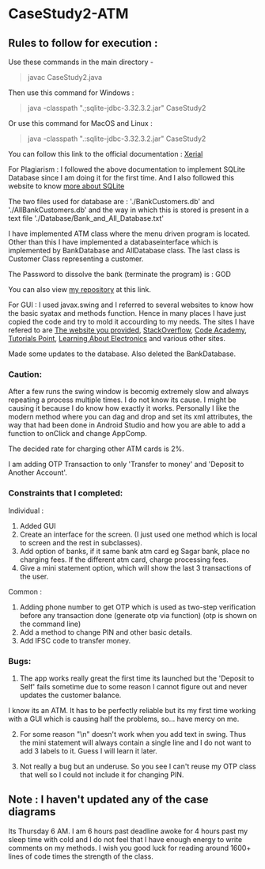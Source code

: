 # CaseStudy2-ATM

## Rules to follow for execution : 
Use these commands in the main directory - 

>javac CaseStudy2.java


Then use this command for Windows :


>java -classpath ".;sqlite-jdbc-3.32.3.2.jar" CaseStudy2


Or use this command for MacOS and Linux :


>java -classpath ".:sqlite-jdbc-3.32.3.2.jar" CaseStudy2 


You can follow this link to the official documentation : [Xerial](https://github.com/xerial/sqlite-jdbc/blob/master/README.md)

For Plagiarism : I followed the above documentation to implement SQLite Database since I am doing it for the first time. And I also followed this website to know [more about SQLite](https://www.sqlitetutorial.net/sqlite-update/)

The two files used for database are : './BankCustomers.db' and './AllBankCustomers.db' and the way in which this is stored is present in a text file './Database/Bank_and_All_Database.txt'

I have implemented ATM class where the menu driven program is located.
Other than this I have implemented a databaseinterface which is implemented by BankDatabase and AllDatabase class.
The last class is Customer Class representing a customer.

The Password to dissolve the bank (terminate the program) is : GOD

You can also view [my repository](https://github.com/sgr98/CaseStudy2-ATM) at this link. 

For GUI : I used javax.swing and I referred to several websites to know how the basic syatax and methods function. Hence in many places I have just copied the code and try to mold it accourding to my needs. The sites I have refered to are [The website you provided](https://beginnersbook.com/2015/07/java-swing-tutorial/), [StackOverflow](https://stackoverflow.com/questions/21879243/how-to-create-on-click-event-for-buttons-in-swing), [Code Academy](https://discuss.codecademy.com/t/simple-username-password-validation-problem/304247), [Tutorials Point](https://www.tutorialspoint.com/what-is-the-use-of-setbounds-method-in-java), [Learning About Electronics](http://www.learningaboutelectronics.com/Articles/How-to-check-if-a-button-is-clicked-in-Java-swing.php#:~:text=We%20create%20a%20method%20actionPerformed,button%20is%20clicked%20using%20Java.) and various other sites.

Made some updates to the database.
Also deleted the BankDatabase.

### Caution: 
After a few runs the swing window is becomig extremely slow and always repeating a process multiple times. I do not know its cause. I might be causing it because I do know how exactly it works. Personally I like the modern method where you can dag and drop and set its xml attributes, the way that had been done in Android Studio and how you are able to add a function to onClick and change AppComp.


The decided rate for charging other ATM cards is 2%.

I am adding OTP Transaction to only 'Transfer to money' and 'Deposit to Another Account'.

### Constraints that I completed:

Individual : 
1. Added GUI
2. Create an interface for the screen. (I just used one method which is local to screen and the rest in subclasses).
3. Add option of banks, if it same bank atm card eg Sagar bank, place no charging fees. If the different atm card, charge processing fees. 
4. Give a mini statement option, which will show the last 3 transactions of the user.

Common :
1. Adding phone number to get OTP which is used as two-step verification before any transaction
done (generate otp via function) (otp is shown on the command line)
2. Add a method to change PIN and other basic details.
3. Add IFSC code to transfer money.

### Bugs:
1. The app works really great the first time its launched but the 'Deposit to Self' fails sometime due to some reason I cannot figure out and never updates the customer balance.

I know its an ATM. It has to be perfectly reliable but its my first time working with a GUI which is causing half the problems, so... have mercy on me.

2. For some reason "\n" doesn't work when you add text in swing. Thus the mini statement will always contain a single line and I do not want to add 3 labels to it. Guess I will learn it later.

3. Not really a bug but an underuse. So you see I can't reuse my OTP class that well so I could not include it for changing PIN.

## Note : I haven't updated any of the case diagrams
Its Thursday 6 AM. I am 6 hours past deadline awoke for 4 hours past my sleep time with cold and I do not feel that I have enough energy to write comments on my methods. I wish you good luck for reading around 1600+ lines of code times the strength of the class.